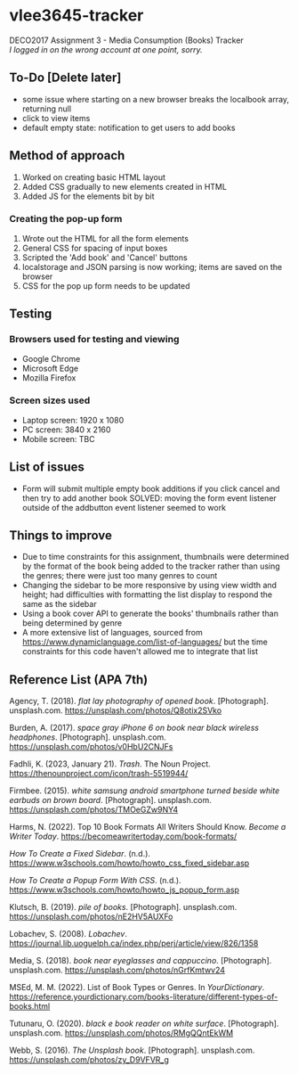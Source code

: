 # vlee3645-tracker
DECO2017 Assignment 3 - Media Consumption (Books) Tracker
<br>
*I logged in on the wrong account at one point, sorry.*

## To-Do [Delete later]
- some issue where starting on a new browser breaks the localbook array, returning null
- click to view items
- default empty state: notification to get users to add books

## Method of approach
1. Worked on creating basic HTML layout
2. Added CSS gradually to new elements created in HTML
3. Added JS for the elements bit by bit

### Creating the pop-up form
1. Wrote out the HTML for all the form elements
2. General CSS for spacing of input boxes
3. Scripted the 'Add book' and 'Cancel' buttons
4. localstorage and JSON parsing is now working; items are saved on the browser
5. CSS for the pop up form needs to be updated

## Testing
### Browsers used for testing and viewing
- Google Chrome
- Microsoft Edge
- Mozilla Firefox

### Screen sizes used
- Laptop screen: 1920 x 1080
- PC screen: 3840 x 2160
- Mobile screen: TBC

## List of issues
- Form will submit multiple empty book additions if you click cancel and then try to add another book
SOLVED: moving the form event listener outside of the addbutton event listener seemed to work

## Things to improve
- Due to time constraints for this assignment, thumbnails were determined by the format of the book being added to the tracker rather than using the genres; there were just too many genres to count
- Changing the sidebar to be more responsive by using view width and height; had difficulties with formatting the list display to respond the same as the sidebar
- Using a book cover API to generate the books' thumbnails rather than being determined by genre
- A more extensive list of languages, sourced from https://www.dynamiclanguage.com/list-of-languages/ but the time constraints for this code haven't allowed me to integrate that list 

## Reference List (APA 7th)

Agency, T. (2018). _flat lay photography of opened book_. [Photograph]. unsplash.com. https://unsplash.com/photos/Q8otix2SVko 

Burden, A. (2017). _space gray iPhone 6 on book near black wireless headphones_. [Photograph]. unsplash.com. https://unsplash.com/photos/v0HbU2CNJFs 

Fadhli, K. (2023, January 21). _Trash_. The Noun Project. https://thenounproject.com/icon/trash-5519944/ 

Firmbee. (2015). _white samsung android smartphone turned beside white earbuds on brown board_. [Photograph]. unsplash.com. https://unsplash.com/photos/TMOeGZw9NY4 

Harms, N. (2022). Top 10 Book Formats All Writers Should Know. _Become a Writer Today_. https://becomeawritertoday.com/book-formats/

_How To Create a Fixed Sidebar_. (n.d.). https://www.w3schools.com/howto/howto_css_fixed_sidebar.asp

_How To Create a Popup Form With CSS_. (n.d.). https://www.w3schools.com/howto/howto_js_popup_form.asp

Klutsch, B. (2019). _pile of books_. [Photograph]. unsplash.com. https://unsplash.com/photos/nE2HV5AUXFo 

Lobachev, S. (2008). _Lobachev_. https://journal.lib.uoguelph.ca/index.php/perj/article/view/826/1358

Media, S. (2018). _book near eyeglasses and cappuccino_. [Photograph]. unsplash.com. https://unsplash.com/photos/nGrfKmtwv24 

MSEd, M. M. (2022). List of Book Types or Genres. In _YourDictionary_. https://reference.yourdictionary.com/books-literature/different-types-of-books.html

Tutunaru, O. (2020). _black e book reader on white surface_. [Photograph]. unsplash.com. https://unsplash.com/photos/RMgQQntEkWM 

Webb, S. (2016). _The Unsplash book_. [Photograph]. unsplash.com. https://unsplash.com/photos/zy_D9VFVR_g 